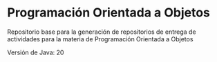 # Programación Orientada a Objetos
Repositorio base para la generación de repositorios de entrega de actividades para la materia de Programación Orientada a Objetos

Versión de Java: 20
